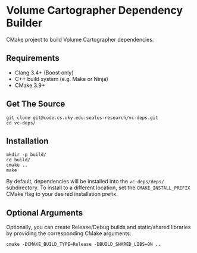 Volume Cartographer Dependency Builder
======================================

CMake project to build Volume Cartographer dependencies.

Requirements
------------
 * Clang 3.4+ (Boost only)
 * C++ build system (e.g. Make or Ninja)
 * CMake 3.9+

Get The Source
--------------
```shell
git clone git@code.cs.uky.edu:seales-research/vc-deps.git
cd vc-deps/
```

Installation
------------
```shell
mkdir -p build/
cd build/
cmake ..
make
```
By default, dependencies will be installed into the `vc-deps/deps/` subdirectory. To install to a different location, 
set the `CMAKE_INSTALL_PREFIX` CMake flag to your desired installation prefix.

Optional Arguments
------------------
Optionally, you can create Release/Debug builds and static/shared libraries by providing the corresponding CMake arguments:

```shell
cmake -DCMAKE_BUILD_TYPE=Release -DBUILD_SHARED_LIBS=ON ..
```